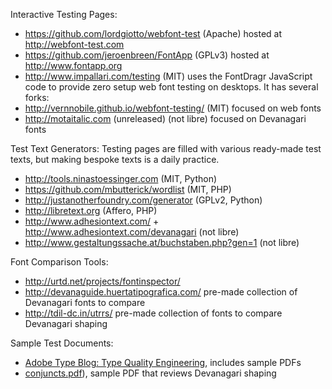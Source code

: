 Interactive Testing Pages:

* <https://github.com/lordgiotto/webfont-test> (Apache) hosted at <http://webfont-test.com>
* <https://github.com/jeroenbreen/FontApp> (GPLv3) hosted at <http://www.fontapp.org>
* <http://www.impallari.com/testing> (MIT) uses the FontDragr JavaScript code to provide zero setup web font testing on desktops. It has several forks:
* <http://vernnobile.github.io/webfont-testing/> (MIT) focused on web fonts
* <http://motaitalic.com> (unreleased) (not libre) focused on Devanagari fonts

Test Text Generators: Testing pages are filled with various ready-made test texts, but making bespoke texts is a daily practice. 

* <http://tools.ninastoessinger.com> (MIT, Python)
* <https://github.com/mbutterick/wordlist> (MIT, PHP)
* <http://justanotherfoundry.com/generator> (GPLv2, Python)
* <http://libretext.org> (Affero, PHP)
* <http://www.adhesiontext.com/> + <http://www.adhesiontext.com/devanagari> (not libre)
* <http://www.gestaltungssache.at/buchstaben.php?gen=1> (not libre)

Font Comparison Tools:

* <http://urtd.net/projects/fontinspector/>
* <http://devanaguide.huertatipografica.com/> pre-made collection of Devanagari fonts to compare
* <http://tdil-dc.in/utrrs/> pre-made collection of fonts to compare Devanagari shaping

Sample Test Documents:

* [Adobe Type Blog: Type Quality Engineering](http://blog.typekit.com/2013/11/06/the-mysteries-of-type-quality-engineering-explained/), includes sample PDFs
* [conjuncts.pdf](https://github.com/metapolator/ddt/raw/gh-pages/ux/samples/conjuncts.pdf)), sample PDF that reviews Devanagari shaping